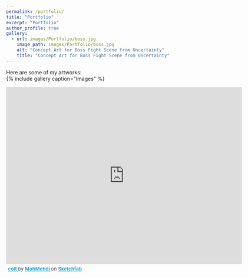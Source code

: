 ```yaml
---
permalink: /portfolio/
title: "Portfolio"
excerpt: "Portfolio"
author_profile: true
gallery:
  - url: images/Portfolio/boss.jpg
    image_path: images/Portfolio/boss.jpg
    alt: "Concept Art for Boss Fight Scene from Uncertainty"
    title: "Concept Art for Boss Fight Scene from Uncertainty"
---
```

Here are some of my artworks:  
{% include gallery caption="Images" %}

<div class="sketchfab-embed-wrapper"> <iframe title="colt" frameborder="0" allowfullscreen mozallowfullscreen="true" webkitallowfullscreen="true" allow="autoplay; fullscreen; xr-spatial-tracking" xr-spatial-tracking execution-while-out-of-viewport execution-while-not-rendered web-share width="640" height="480" src="https://sketchfab.com/models/8987fa790ffc4601ad7057ea89eab242/embed"> </iframe> <p style="font-size: 13px; font-weight: normal; margin: 5px; color: #4A4A4A;"> <a href="https://sketchfab.com/3d-models/colt-8987fa790ffc4601ad7057ea89eab242?utm_medium=embed&utm_campaign=share-popup&utm_content=8987fa790ffc4601ad7057ea89eab242" target="_blank" style="font-weight: bold; color: #1CAAD9;"> colt </a> by <a href="https://sketchfab.com/mohmehdi?utm_medium=embed&utm_campaign=share-popup&utm_content=8987fa790ffc4601ad7057ea89eab242" target="_blank" style="font-weight: bold; color: #1CAAD9;"> MohMehdi </a> on <a href="https://sketchfab.com?utm_medium=embed&utm_campaign=share-popup&utm_content=8987fa790ffc4601ad7057ea89eab242" target="_blank" style="font-weight: bold; color: #1CAAD9;">Sketchfab</a></p></div>  

<!-- <div class="sketchfab-embed-wrapper"> <iframe title="Star Ship" frameborder="0" allowfullscreen mozallowfullscreen="true" webkitallowfullscreen="true" allow="autoplay; fullscreen; xr-spatial-tracking" xr-spatial-tracking execution-while-out-of-viewport execution-while-not-rendered web-share src="https://sketchfab.com/models/e1786055ffcf459e814b58d125f26331/embed?ui_theme=dark"> </iframe> <p style="font-size: 13px; font-weight: normal; margin: 5px; color: #4A4A4A;"> <a href="https://sketchfab.com/3d-models/star-ship-e1786055ffcf459e814b58d125f26331?utm_medium=embed&utm_campaign=share-popup&utm_content=e1786055ffcf459e814b58d125f26331" target="_blank" style="font-weight: bold; color: #1CAAD9;"> Star Ship </a> by <a href="https://sketchfab.com/mohmehdi?utm_medium=embed&utm_campaign=share-popup&utm_content=e1786055ffcf459e814b58d125f26331" target="_blank" style="font-weight: bold; color: #1CAAD9;"> MohMehdi </a> on <a href="https://sketchfab.com?utm_medium=embed&utm_campaign=share-popup&utm_content=e1786055ffcf459e814b58d125f26331" target="_blank" style="font-weight: bold; color: #1CAAD9;">Sketchfab</a></p></div>  

<div class="sketchfab-embed-wrapper"> <iframe title="violin" frameborder="0" allowfullscreen mozallowfullscreen="true" webkitallowfullscreen="true" allow="autoplay; fullscreen; xr-spatial-tracking" xr-spatial-tracking execution-while-out-of-viewport execution-while-not-rendered web-share src="https://sketchfab.com/models/88d7b0d1ba4042abbf5b282b3f4ce9df/embed?ui_theme=dark"> </iframe> <p style="font-size: 13px; font-weight: normal; margin: 5px; color: #4A4A4A;"> <a href="https://sketchfab.com/3d-models/violin-88d7b0d1ba4042abbf5b282b3f4ce9df?utm_medium=embed&utm_campaign=share-popup&utm_content=88d7b0d1ba4042abbf5b282b3f4ce9df" target="_blank" style="font-weight: bold; color: #1CAAD9;"> violin </a> by <a href="https://sketchfab.com/mohmehdi?utm_medium=embed&utm_campaign=share-popup&utm_content=88d7b0d1ba4042abbf5b282b3f4ce9df" target="_blank" style="font-weight: bold; color: #1CAAD9;"> MohMehdi </a> on <a href="https://sketchfab.com?utm_medium=embed&utm_campaign=share-popup&utm_content=88d7b0d1ba4042abbf5b282b3f4ce9df" target="_blank" style="font-weight: bold; color: #1CAAD9;">Sketchfab</a></p></div>

<div class="sketchfab-embed-wrapper"> <iframe title="colt" frameborder="0" allowfullscreen mozallowfullscreen="true" webkitallowfullscreen="true" allow="autoplay; fullscreen; xr-spatial-tracking" xr-spatial-tracking execution-while-out-of-viewport execution-while-not-rendered web-share src="https://sketchfab.com/models/8987fa790ffc4601ad7057ea89eab242/embed?ui_theme=dark"> </iframe> <p style="font-size: 13px; font-weight: normal; margin: 5px; color: #4A4A4A;"> <a href="https://sketchfab.com/3d-models/colt-8987fa790ffc4601ad7057ea89eab242?utm_medium=embed&utm_campaign=share-popup&utm_content=8987fa790ffc4601ad7057ea89eab242" target="_blank" style="font-weight: bold; color: #1CAAD9;"> colt </a> by <a href="https://sketchfab.com/mohmehdi?utm_medium=embed&utm_campaign=share-popup&utm_content=8987fa790ffc4601ad7057ea89eab242" target="_blank" style="font-weight: bold; color: #1CAAD9;"> MohMehdi </a> on <a href="https://sketchfab.com?utm_medium=embed&utm_campaign=share-popup&utm_content=8987fa790ffc4601ad7057ea89eab242" target="_blank" style="font-weight: bold; color: #1CAAD9;">Sketchfab</a></p></div>  

<div class="sketchfab-embed-wrapper"> <iframe title="BMW final" frameborder="0" allowfullscreen mozallowfullscreen="true" webkitallowfullscreen="true" allow="autoplay; fullscreen; xr-spatial-tracking" xr-spatial-tracking execution-while-out-of-viewport execution-while-not-rendered web-share src="https://sketchfab.com/models/3a345e87aa2b42a7b0ebaa4e5972ab91/embed?ui_theme=dark"> </iframe> <p style="font-size: 13px; font-weight: normal; margin: 5px; color: #4A4A4A;"> <a href="https://sketchfab.com/3d-models/bmw-final-3a345e87aa2b42a7b0ebaa4e5972ab91?utm_medium=embed&utm_campaign=share-popup&utm_content=3a345e87aa2b42a7b0ebaa4e5972ab91" target="_blank" style="font-weight: bold; color: #1CAAD9;"> BMW final </a> by <a href="https://sketchfab.com/mohmehdi?utm_medium=embed&utm_campaign=share-popup&utm_content=3a345e87aa2b42a7b0ebaa4e5972ab91" target="_blank" style="font-weight: bold; color: #1CAAD9;"> MohMehdi </a> on <a href="https://sketchfab.com?utm_medium=embed&utm_campaign=share-popup&utm_content=3a345e87aa2b42a7b0ebaa4e5972ab91" target="_blank" style="font-weight: bold; color: #1CAAD9;">Sketchfab</a></p></div>  

<div class="sketchfab-embed-wrapper"> <iframe title="BF_109E German Plane" frameborder="0" allowfullscreen mozallowfullscreen="true" webkitallowfullscreen="true" allow="autoplay; fullscreen; xr-spatial-tracking" xr-spatial-tracking execution-while-out-of-viewport execution-while-not-rendered web-share src="https://sketchfab.com/models/9984a4696dca4926b0171cdb74b1644a/embed?ui_theme=dark"> </iframe> <p style="font-size: 13px; font-weight: normal; margin: 5px; color: #4A4A4A;"> <a href="https://sketchfab.com/3d-models/bf-109e-german-plane-9984a4696dca4926b0171cdb74b1644a?utm_medium=embed&utm_campaign=share-popup&utm_content=9984a4696dca4926b0171cdb74b1644a" target="_blank" style="font-weight: bold; color: #1CAAD9;"> BF_109E German Plane </a> by <a href="https://sketchfab.com/mohmehdi?utm_medium=embed&utm_campaign=share-popup&utm_content=9984a4696dca4926b0171cdb74b1644a" target="_blank" style="font-weight: bold; color: #1CAAD9;"> MohMehdi </a> on <a href="https://sketchfab.com?utm_medium=embed&utm_campaign=share-popup&utm_content=9984a4696dca4926b0171cdb74b1644a" target="_blank" style="font-weight: bold; color: #1CAAD9;">Sketchfab</a></p></div>  

<div class="sketchfab-embed-wrapper"> <iframe title="airplane" frameborder="0" allowfullscreen mozallowfullscreen="true" webkitallowfullscreen="true" allow="autoplay; fullscreen; xr-spatial-tracking" xr-spatial-tracking execution-while-out-of-viewport execution-while-not-rendered web-share src="https://sketchfab.com/models/3c03423ce9ce4bf9a1470bc29d8c908e/embed?ui_theme=dark"> </iframe> <p style="font-size: 13px; font-weight: normal; margin: 5px; color: #4A4A4A;"> <a href="https://sketchfab.com/3d-models/airplane-3c03423ce9ce4bf9a1470bc29d8c908e?utm_medium=embed&utm_campaign=share-popup&utm_content=3c03423ce9ce4bf9a1470bc29d8c908e" target="_blank" style="font-weight: bold; color: #1CAAD9;"> airplane </a> by <a href="https://sketchfab.com/mohmehdi?utm_medium=embed&utm_campaign=share-popup&utm_content=3c03423ce9ce4bf9a1470bc29d8c908e" target="_blank" style="font-weight: bold; color: #1CAAD9;"> MohMehdi </a> on <a href="https://sketchfab.com?utm_medium=embed&utm_campaign=share-popup&utm_content=3c03423ce9ce4bf9a1470bc29d8c908e" target="_blank" style="font-weight: bold; color: #1CAAD9;">Sketchfab</a></p></div>  

<div class="sketchfab-embed-wrapper"> <iframe title="Robot" frameborder="0" allowfullscreen mozallowfullscreen="true" webkitallowfullscreen="true" allow="autoplay; fullscreen; xr-spatial-tracking" xr-spatial-tracking execution-while-out-of-viewport execution-while-not-rendered web-share src="https://sketchfab.com/models/fc9a0e414e484efea9470ae1070a474e/embed?ui_theme=dark"> </iframe> <p style="font-size: 13px; font-weight: normal; margin: 5px; color: #4A4A4A;"> <a href="https://sketchfab.com/3d-models/robot-fc9a0e414e484efea9470ae1070a474e?utm_medium=embed&utm_campaign=share-popup&utm_content=fc9a0e414e484efea9470ae1070a474e" target="_blank" style="font-weight: bold; color: #1CAAD9;"> Robot </a> by <a href="https://sketchfab.com/mohmehdi?utm_medium=embed&utm_campaign=share-popup&utm_content=fc9a0e414e484efea9470ae1070a474e" target="_blank" style="font-weight: bold; color: #1CAAD9;"> MohMehdi </a> on <a href="https://sketchfab.com?utm_medium=embed&utm_campaign=share-popup&utm_content=fc9a0e414e484efea9470ae1070a474e" target="_blank" style="font-weight: bold; color: #1CAAD9;">Sketchfab</a></p></div> -->



